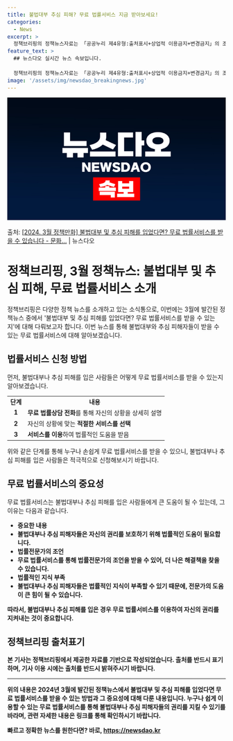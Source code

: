```yaml
---
title: 불법대부 추심 피해? 무료 법률서비스 지금 받아보세요!
categories:
  - News
excerpt: >
  정책브리핑의 정책뉴스자료는 「공공누리 제4유형:출처표시+상업적 이용금지+변경금지」의 조건에 따라 자유롭게 이…
feature_text: >
  ## 뉴스다오 실시간 뉴스 속보입니다.

  정책브리핑의 정책뉴스자료는 「공공누리 제4유형:출처표시+상업적 이용금지+변경금지」의 조건에 따라 자유롭게 이…
image: '/assets/img/newsdao_breakingnews.jpg'
---
```


![뉴스다오 속보](/assets/img/newsdao_breakingnews.jpg)

<p>출처: <a href="https://newsdao.kr/3282" rel="dofollow">[2024. 3월 정책만화] 불법대부 및 추심 피해를 입었다면? 무료 법률서비스를 받을 수 있습니다 - 문화…</a> | 뉴스다오</p>

<h1>정책브리핑, 3월 정책뉴스: 불법대부 및 추심 피해, 무료 법률서비스 소개</h1>

<p data-ke-size="size16">정책브리핑은 다양한 정책 뉴스를 소개하고 있는 소식통으로, 이번에는 3월에 발간된 정책뉴스 중에서 '불법대부 및 추심 피해를 입었다면? 무료 법률서비스를 받을 수 있는지'에 대해 다뤄보고자 합니다. 이번 뉴스를 통해 불법대부와 추심 피해자들이 받을 수 있는 무료 법률서비스에 대해 알아보겠습니다.</p>

<h2 data-ke-size="size26">법률서비스 신청 방법</h2>
<p data-ke-size="size16">먼저, 불법대부나 추심 피해를 입은 사람들은 어떻게 무료 법률서비스를 받을 수 있는지 알아보겠습니다.</p>

<table>
	<tr>
		<td style="text-align: center; height: 17px;"><b>단계</b></td>
		<td style="text-align: center; height: 17px;"><b>내용</b></td>
	</tr>
	<tr>
		<td style="text-align: center; height: 17px;"><b>1</b></td>
		<td><b>무료 법률상담 전화</b>를 통해 자신의 상황을 상세히 설명</td>
	</tr>
	<tr>
		<td style="text-align: center; height: 17px;"><b>2</b></td>
		<td>자신의 상황에 맞는 <b>적절한 서비스를 선택</b></td>
	</tr>
	<tr>
		<td style="text-align: center; height: 17px;"><b>3</b></td>
		<td><b>서비스를 이용</b>하여 법률적인 도움을 받음</td>
	</tr>
</table>
<p data-ke-size="size16">위와 같은 단계를 통해 누구나 손쉽게 무료 법률서비스를 받을 수 있으니, 불법대부나 추심 피해를 입은 사람들은 적극적으로 신청해보시기 바랍니다.</p>

<h2 data-ke-size="size26">무료 법률서비스의 중요성</h2>
<p data-ke-size="size16">무료 법률서비스는 불법대부나 추심 피해를 입은 사람들에게 큰 도움이 될 수 있는데, 그 이유는 다음과 같습니다.</p>

<ul>
	<li><b>중요한 내용</li>
	<li>불법대부나 추심 피해자들은 자신의 권리를 보호하기 위해 법률적인 도움이 필요합니다.</li>
	<li><b>법률전문가의 조언</b></li>
	<li>무료 법률서비스를 통해 법률전문가의 조언을 받을 수 있어, 더 나은 해결책을 찾을 수 있습니다.</li>
	<li><b>법률적인 지식 부족</b></li>
	<li>불법대부나 추심 피해자들은 법률적인 지식이 부족할 수 있기 때문에, 전문가의 도움이 큰 힘이 될 수 있습니다.</li>
</ul>

<p data-ke-size="size16">따라서, 불법대부나 추심 피해를 입은 경우 무료 법률서비스를 이용하여 자신의 권리를 지켜내는 것이 중요합니다.</p>

<h2 data-ke-size="size26">정책브리핑 출처표기</h2>
<p data-ke-size="size16">본 기사는 정책브리핑에서 제공한 자료를 기반으로 작성되었습니다. 출처를 반드시 표기하며, 기사 이용 시에는 출처를 반드시 밝혀주시기 바랍니다.</p>

<hr>

<p data-ke-size="size16">위의 내용은 2024년 3월에 발간된 정책뉴스에서 불법대부 및 추심 피해를 입었다면 무료 법률서비스를 받을 수 있는 방법과 그 중요성에 대해 다룬 내용입니다. 누구나 쉽게 이용할 수 있는 무료 법률서비스를 통해 불법대부나 추심 피해자들의 권리를 지킬 수 있기를 바라며, 관련 자세한 내용은 링크를 통해 확인하시기 바랍니다.</p> 

빠르고 정확한 뉴스를 원한다면? 바로, <a href="https://newsdao.kr" rel="dofollow">https://newsdao.kr</a>


